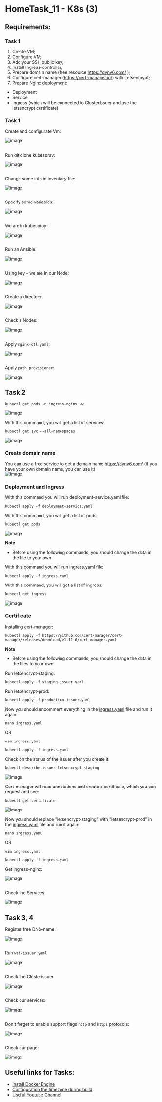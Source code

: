# HomeTask_11 - K8s (3)


## Requirements:
### Task 1
1. Create VM;
2. Configure VM;
3. Add your SSH public key;
4. Install Ingress-controller;
5. Prepare domain name (free resource https://dynv6.com/ );
6. Configure cert-manager (https://cert-manager.io/) with Letsencrypt;
7. Prepare Nginx deployment:
- Deployment
- Service
- Ingress (which will be connected to ClusterIssuer and use the letsencrypt certificate)

### Task 1

Create and configurate Vm:

![image][1]

##

Run git clone kubespray:

![image][2]

##

Change some info in inventory file:

![image][3]

##

Specify some variables:

![image][4]

##

We are in kubespray:

![image][5]

##

Run an Ansible:

![image][6]

##

Using key - we are in our Node:

![image][7]

##

Create a directory:

![image][8]

##

Check a Nodes:

![image][9]

##

Apply `nginx-ctl.yaml`:

![image][10]

##

Apply `path_provisioner`:

![image][11]

## Task 2
```
kubectl get pods -n ingress-nginx -w
```
![image][12]

With this command, you will get a list of services:
```
kubectl get svc --all-namespaces
```
![image][13]

### <a name="create-domain-name">Create domain name</a>
You can use a free service to get a domain name https://dynv6.com/ (if you have your own domain name, you can use it)<br>
![image][15]

### <a name="deployment-and-ingress">Deployment and Ingress</a>
With this command you will run deployment-service.yaml file:
```
kubectl apply -f deployment-service.yaml
```
With this command, you will get a list of pods:
```
kubectl get pods
```
![image][15.5]

<b>Note</b>
- Before using the following commands, you should change the data in the file to your own

With this command you will run ingress.yaml file:
```
kubectl apply -f ingress.yaml
```
With this command, you will get a list of ingress:
```
kubectl get ingress
```
![image](https://user-images.githubusercontent.com/7732624/217262886-b5e66089-34ab-4f66-9649-52c9a2536954.png)

### <a name="certificate">Certificate</a>
Installing cert-manager:
```
kubectl apply -f https://github.com/cert-manager/cert-manager/releases/download/v1.11.0/cert-manager.yaml
```
<b>Note</b>
- Before using the following commands, you should change the data in the files to your own

Run letsencrypt-staging:
```
kubectl apply -f staging-issuer.yaml
```
Run letsencrypt-prod:
```
kubectl apply -f production-issuer.yaml
```
Now you should uncomment everything in the [ingress.yaml](https://github.com/BohdanHavran/DevOps-Basecamp-HomeTask/blob/main/task13/ingress.yaml) file and run it again:
```
nano ingress.yaml
```
OR
```
vim ingress.yaml
```
```
kubectl apply -f ingress.yaml
```
Check on the status of the issuer after you create it:
```
kubectl describe issuer letsencrypt-staging
```
![image](https://user-images.githubusercontent.com/7732624/217269070-8e596090-2d61-42f9-bb1c-688627221ff4.png)

Cert-manager will read annotations and create a certificate, which you can request and see:
```
kubectl get certificate
```
![image](https://user-images.githubusercontent.com/7732624/217268081-f0cae2d3-e623-4f81-8dab-fd5063c36bd4.png)

Now you should replace "letsencrypt-staging" with "letsencrypt-prod" in the [ingress.yaml](https://github.com/BohdanHavran/DevOps-Basecamp-HomeTask/blob/main/task13/ingress.yaml) file and run it again:
```
nano ingress.yaml
```
OR
```
vim ingress.yaml
```
```
kubectl apply -f ingress.yaml
```


Get ingress-nginx:

![image][12]

##

Check the Services:

![image][13]

## Task 3, 4

Register free DNS-name:

![image][15]

##

Run `web-issuer.yaml`

![image][16]

##

Check the Clusterissuer

![image][17]

##

Check our services:

![image][18]

##

Don't forget to enable support flags `http` and `https` protocols:

![image][19]

##

Check our page:

![image][20]


## Useful links for Tasks:
- [Install Docker Engine][2]
- [Configuration the timezone during build][3]
- [Useful Youtube Channel][4]





[1]: https://github.com/body21033/DevOps_BC/blob/main/Lab_13/img/1.jpg?raw=true
[2]: https://github.com/body21033/DevOps_BC/blob/main/Lab_13/img/2.jpg?raw=true
[3]: https://github.com/body21033/DevOps_BC/blob/main/Lab_13/img/3.jpg?raw=true
[4]: https://github.com/body21033/DevOps_BC/blob/main/Lab_13/img/4.jpg?raw=true
[5]: https://github.com/body21033/DevOps_BC/blob/main/Lab_13/img/5.jpg?raw=true
[6]: https://github.com/body21033/DevOps_BC/blob/main/Lab_13/img/6.jpg?raw=true
[7]: https://github.com/body21033/DevOps_BC/blob/main/Lab_13/img/7.jpg?raw=true
[8]: https://github.com/body21033/DevOps_BC/blob/main/Lab_13/img/8.jpg?raw=true
[9]: https://github.com/body21033/DevOps_BC/blob/main/Lab_13/img/9.jpg?raw=true
[10]: https://github.com/body21033/DevOps_BC/blob/main/Lab_13/img/10.jpg?raw=true
[11]: https://github.com/body21033/DevOps_BC/blob/main/Lab_13/img/11.jpg?raw=true
[12]: https://github.com/body21033/DevOps_BC/blob/main/Lab_13/img/12.jpg?raw=true
[13]: https://github.com/body21033/DevOps_BC/blob/main/Lab_13/img/13.jpg?raw=true
[14]: https://github.com/body21033/DevOps_BC/blob/main/Lab_13/img/14.jpg?raw=true
[15]: https://github.com/body21033/DevOps_BC/blob/main/Lab_13/img/15.jpg?raw=true
[16]: https://github.com/body21033/DevOps_BC/blob/main/Lab_13/img/16.jpg?raw=true
[17]: https://github.com/body21033/DevOps_BC/blob/main/Lab_13/img/17.jpg?raw=true
[18]: https://github.com/body21033/DevOps_BC/blob/main/Lab_13/img/18.jpg?raw=true
[19]: https://github.com/body21033/DevOps_BC/blob/main/Lab_13/img/19.jpg?raw=true
[20]: https://github.com/body21033/DevOps_BC/blob/main/Lab_13/img/20.jpg?raw=true
[15.5]: https://github.com/body21033/DevOps_BC/blob/main/Lab_13/img/15.5.jpg?raw=true
